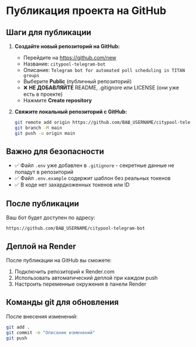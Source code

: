 # Публикация проекта на GitHub

## Шаги для публикации

1. **Создайте новый репозиторий на GitHub:**
   - Перейдите на https://github.com/new
   - Название: `citypool-telegram-bot`
   - Описание: `Telegram bot for automated poll scheduling in TITAN groups`
   - Выберите **Public** (публичный репозиторий)
   - ❌ **НЕ ДОБАВЛЯЙТЕ** README, .gitignore или LICENSE (они уже есть в проекте)
   - Нажмите **Create repository**

2. **Свяжите локальный репозиторий с GitHub:**
   ```bash
   git remote add origin https://github.com/ВАШ_USERNAME/citypool-telegram-bot.git
   git branch -M main
   git push -u origin main
   ```

## Важно для безопасности

- ✅ Файл `.env` уже добавлен в `.gitignore` - секретные данные не попадут в репозиторий
- ✅ Файл `.env.example` содержит шаблон без реальных токенов
- ✅ В коде нет захардкоженных токенов или ID

## После публикации

Ваш бот будет доступен по адресу:
```
https://github.com/ВАШ_USERNAME/citypool-telegram-bot
```

## Деплой на Render

После публикации на GitHub вы сможете:
1. Подключить репозиторий к Render.com
2. Использовать автоматический деплой при каждом push
3. Настроить переменные окружения в панели Render

## Команды git для обновления

После внесения изменений:
```bash
git add .
git commit -m "Описание изменений"
git push
```
